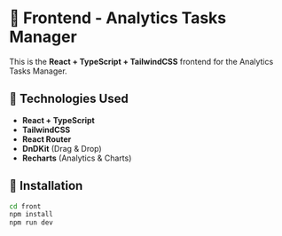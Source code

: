 # 🎨 Frontend - Analytics Tasks Manager

This is the **React + TypeScript + TailwindCSS** frontend for the Analytics Tasks Manager.

## 📌 Technologies Used
- **React + TypeScript**
- **TailwindCSS**
- **React Router**
- **DnDKit** (Drag & Drop)
- **Recharts** (Analytics & Charts)

## 🚀 Installation
```sh
cd front
npm install
npm run dev

